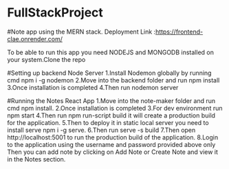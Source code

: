 # FullStackProject

#Note app using the MERN stack.
Deployment Link :https://frontend-clae.onrender.com/

To be able to run this app you need NODEJS and MONGODB installed on your system.Clone the repo 

#Setting up backend Node Server
1.Install Nodemon globally by running cmd npm i -g nodemon
2.Move into the backend folder and run npm install
3.Once installation is completed
4.Then run nodemon server

#Running the Notes React App
1.Move into the note-maker folder and run cmd npm install.
2.Once installation is completed
3.For dev environment run npm start
4.Then run npm run-script build it will create a production build for the application.
5.Then to deploy it in static local server you need to install serve npm i -g serve.
6.Then run serve -s build
7.Then open http://localhost:5001 to run the production build of the application.
8.Login to the application using the username and password provided above only Then you can add note by clicking on Add Note or Create Note and view it in the Notes section.
